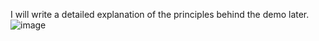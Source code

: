 I will write a detailed explanation of the principles behind the demo later.
![image](https://github.com/user-attachments/assets/40ee815b-fd0e-4322-bbd3-4ae88b41a006)
